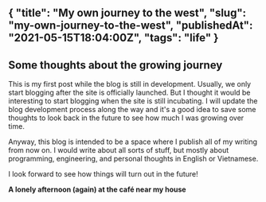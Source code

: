 {
    "title": "My own journey to the west",
    "slug": "my-own-journey-to-the-west",
    "publishedAt": "2021-05-15T18:04:00Z",
    "tags": "life"
}
---
Some thoughts about the growing journey 
---
This is my first post while the blog is still in development. 
Usually, we only start blogging after the site is officially launched.
But I thought it would be interesting to start blogging when the site is still incubating. 
I will update the blog development process along the way 
and it's a good idea to save some thoughts to look back in the future to see how much I was growing over time.

Anyway, this blog is intended to be a space 
where I publish all of my writing from now on. 
I would write about all sorts of stuff, 
but mostly about programming, engineering, and personal thoughts in English or Vietnamese.

I look forward to see how things will turn out in the future!

__A lonely afternoon (again) at the café near my house__
